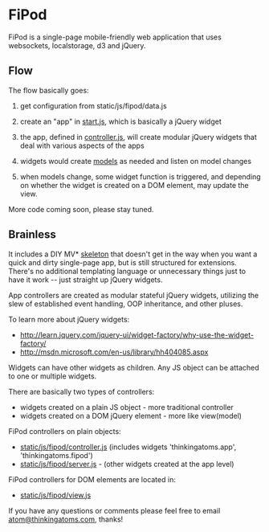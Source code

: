 
FiPod
=====

FiPod is a single-page mobile-friendly web application
that uses websockets, localstorage, d3 and jQuery.

Flow
----

The flow basically goes:

1. get configuration from static/js/fipod/data.js

2. create an "app" in [start.js](static/js/start.js), which is
   basically a jQuery widget

3. the app, defined in [controller.js](static/js/fipod/controller.js),
   will create modular jQuery widgets that deal with
   various aspects of the apps

4. widgets would create [models](/static/js/fipod/model.js) as needed
   and listen on model changes

5. when models change, some widget function is triggered,
   and depending on whether the widget is created on
   a DOM element, may update the view.

More code coming soon, please stay tuned.


Brainless
---------

It includes a DIY MV\* [skeleton](static/js/brainless.js) that
doesn't get in the way when you want a quick and dirty
single-page app, but is still structured for extensions.
There's no additional templating language or unnecessary
things just to have it work -- just straight up jQuery widgets.

App controllers are created as modular stateful jQuery widgets,
utilizing the slew of established event handling,
OOP inheritance, and other pluses.

To learn more about jQuery widgets:
* http://learn.jquery.com/jquery-ui/widget-factory/why-use-the-widget-factory/
* http://msdn.microsoft.com/en-us/library/hh404085.aspx

Widgets can have other widgets as children.
Any JS object can be attached to one or multiple widgets.

There are basically two types of controllers:
* widgets created on a plain JS object - more traditional controller
* widgets created on a DOM jQuery element - more like view(model)

FiPod controllers on plain objects:
* [static/js/fipod/controller.js](static/js/fipod/controller.js) (includes widgets 'thinkingatoms.app', 'thinkingatoms.fipod')
* [static/js/fipod/server.js](static/js/fipod/server.js) - (other widgets created at the app level)

FiPod controllers for DOM elements are located in:
* [static/js/fipod/view.js](static/js/fipod/view.js)

If you have any questions or comments please feel free to
email atom@thinkingatoms.com, thanks!
